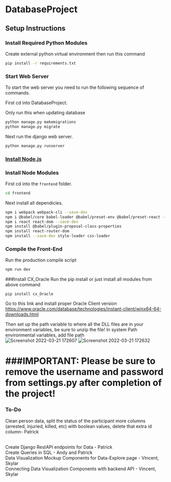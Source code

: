 # DatabaseProject

## Setup Instructions

### Install Required Python Modules

Create external python virtual environment then run this command
```bash
pip install -r requirements.txt
```
### Start Web Server

To start the web server you need to run the following sequence of commands.

First cd into DatabaseProject.

Only run this when updating database
```bash
python manage.py makemigrations
python manage.py migrate
```

Next run the django web server.
```bash
python manage.py runserver
```

### [Install Node.js](https://nodejs.org/en/)

### Install Node Modules

First cd into the ```frontend``` folder.
```bash
cd frontend
```

Next install all dependicies.
```bash
npm i webpack webpack-cli --save-dev
npm i @babel/core babel-loader @babel/preset-env @babel/preset-react --save-dev
npm i react react-dom --save-dev
npm install @babel/plugin-proposal-class-properties
npm install react-router-dom
npm install --save-dev style-loader css-loader
```

### Compile the Front-End

Run the production compile script

```bash
npm run dev
```
###Install CX_Oracle
Run the pip install or just install all modules from above command
```commandline
pip install cx_Oracle
```
Go to this link and install proper Oracle Client version
https://www.oracle.com/database/technologies/instant-client/winx64-64-downloads.html

Then set up the path variable to where all the DLL files are in your environment variables, be sure to unzip the file!
In system Path environmental variables, add file path
<br>
![Screenshot 2022-03-21 172607](https://user-images.githubusercontent.com/53315150/159366659-d0b5af3b-2286-42e9-8703-34daa0315629.png)
![Screenshot 2022-03-21 172632](https://user-images.githubusercontent.com/53315150/159366668-33d480dd-d514-4fa4-80f4-1c39a7d4ed7e.png)

###IMPORTANT:
Please be sure to remove the username and password from settings.py after completion of the project!
=======

### To-Do

Clean person data, split the status of the participant more
columns (arrested, injuried, killed, etc) with boolean values, delete that extra id column- Patrick

<br>
Create Django RestAPI endpoints for Data - Patrick
<br>
Create Queries in SQL - Andy and Patrick
<br>
Data Visualization Mockup Components for Data-Explore page - Vincent, Skylar
<br>
Connecting Data Visualization Components with backend API - Vincent, Skylar
